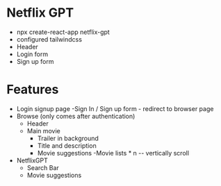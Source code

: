 # Netflix GPT

- npx create-react-app netflix-gpt
- configured tailwindcss
- Header
- Login form
- Sign up form


# Features
- Login signup page
  -Sign In / Sign up form - redirect to browser page
- Browse (only comes after authentication)
  - Header
  - Main movie
    - Trailer in background
    - Title and description
    - Movie suggestions
      -Movie lists * n -- vertically scroll
- NetflixGPT
  - Search Bar
  - Movie suggestions